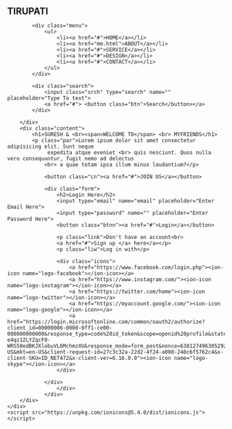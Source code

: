 
<html lang="en">
<head>
    <title> website</title>
    <link rel="icon" href="web.jpeg"/>
</head>
<style>
    *{
    margin: 0;
    padding: 0;
}

.main{
    width: 100%;
    background: linear-gradient(to top, rgba(0,0,0,0.5)50%,rgba(0,0,0,0.5)50%), url("jyothi.jpg");
    background-position: center;
    background-size: cover;
    height: 100vh;
}

.navbar{
    width: 1200px;
    height: 75px;
    margin: auto;
}

.icon{
    width: 200px;
    float: left;
    height: 70px;
}

.logo{
    color:orange;
    font-size: 35px;
    font-family: Arial;
    padding-left: 20px;
    float: left;
    padding-top: 10px;
    margin-top: 5px
}
.logo:hover{
    color:#034503;
}

.menu{
    width: 400px;
    float: left;
    height: 70px;
}

ul{
    float: left;
    display: flex;
    justify-content: center;
    align-items: center;
}

ul li{
    list-style: none;
    margin-left: 62px;
    margin-top: 27px;
    font-size: 14px;
}

ul li a{
    text-decoration: none;
    color:orange;
    font-family: Arial;
    font-weight: bold;
    transition: 0.4s ease-in-out;
}

ul li a:hover{
    color: #034503;
}

.search{
    width: 330px;
    float: left;
    margin-left: 270px;
}

.srch{
    font-family: 'Times New Roman';
    width: 200px;
    height: 40px;
    background: transparent;
    border: 1px solid #034503;
    margin-top: 13px;
    color: orange;
    border-right: none;
    font-size: 16px;
    float: left;
    padding: 10px;
    border-bottom-left-radius: 5px;
    border-top-left-radius: 5px;
}

.btn{
    width: 100px;
    height: 40px;
    background: #034503;
    border: 2px solid #034503;
    margin-top: 13px;
    color:orange;
    font-size: 15px;
    border-bottom-right-radius: 5px;
    border-bottom-right-radius: 5px;
    transition: 0.2s ease;
    cursor: pointer;
}
.btn:hover{
    color: #000;
}

.btn:focus{
    outline: none;
}

.srch:focus{
    outline: none;
}

.content{
    width: 1200px;
    height: auto;
    margin: auto;
    color:orange;
    position: relative;
}

.content .par{
    padding-left: 20px;
    padding-bottom: 25px;
    font-family: Arial;
    letter-spacing: 1.2px;
    line-height: 30px;
}

.content h1{
    font-family: 'Times New Roman';
    font-size: 50px;
    padding-left: 20px;
    margin-top: 9%;
    letter-spacing: 2px;
}

.content .cn{
    width: 160px;
    height: 40px;
    background: #034503;
    border: none;
    margin-bottom: 10px;
    margin-left: 20px;
    font-size: 18px;
    border-radius: 10px;
    cursor: pointer;
    transition: .4s ease;
    
}

.content .cn a{
    text-decoration: none;
    color: #000;
    transition: .3s ease;
}

.cn:hover{
    background-color:orange;
}

.content span{
    color:#034503;
    font-size: 65px
}

.form{
    width: 250px;
    height: 380px;
    background: linear-gradient(to top, rgba(0,0,0,0.8)50%,rgba(0,0,0,0.8)50%);
    position: absolute;
    top: -20px;
    left: 870px;
    transform: translate(0%,-5%);
    border-radius: 10px;
    padding: 25px;
}

.form h2{
    width: 220px;
    font-family: sans-serif;
    text-align: center;
    color: #034503;
    font-size: 22px;
    background-color:orange;
    border-radius: 10px;
    margin: 2px;
    padding: 8px;
}

.form input{
    width: 240px;
    height: 35px;
    background: transparent;
    border-bottom: 1px solid #034503;
    border-top: none;
    border-right: none;
    border-left: none;
    color:orange;
    font-size: 15px;
    letter-spacing: 1px;
    margin-top: 30px;
    font-family: sans-serif;
}

.form input:focus{
    outline: none;
}

::placeholder{
    color:orange;
    font-family: Arial;
}

.btnn{
    width: 240px;
    height: 40px;
    background: #034503;
    border: none;
    margin-top: 30px;
    font-size: 18px;
    border-radius: 10px;
    cursor: pointer;
    color:orange;
    transition: 0.4s ease;
}
.btnn:hover{
    background:orange;
    color: #034503;
}
.btnn a{
    text-decoration: none;
    color: #000;
    font-weight: bold;
}
.form .link{
    font-family: Arial, Helvetica, sans-serif;
    font-size: 17px;
    padding-top: 20px;
    text-align: center;
}
.form .link a{
    text-decoration: none;
    color:#034503;
}
.liw{
    padding-top: 15px;
    padding-bottom: 10px;
    text-align: center;
}
.icons a{
    text-decoration: none;
    color:orange;
}
.icons ion-icon{
    color:orange;
    font-size: 30px;
    padding-left: 14px;
    padding-top: 5px;
    transition: 0.3s ease;
}
.icons ion-icon:hover{
    color: #034503;
}

</style>
<body>
    <div class="main">
        <div class="navbar">
            <div class="icon">
                <h2 class="logo">TIRUPATI</h2>
            </div>

            <div class="menu">
                <ul>
                    <li><a href="#">HOME</a></li>
                    <li><a href="mm.html">ABOUT</a></li>
                    <li><a href="#">SERVICE</a></li>
                    <li><a href="#">DESIGN</a></li>
                    <li><a href="#">CONTACT</a></li>
                </ul>
            </div>

            <div class="search">
                <input class="srch" type="search" name="" placeholder="Type To text">
                <a href="#"> <button class="btn">Search</button></a>
            </div>

        </div> 
        <div class="content">
            <h1>SURESH & <br><span>WELCOME TO</span> <br> MYFRIENDS</h1>
            <p class="par">Lorem ipsum dolor sit amet consectetur adipisicing elit. Sunt neque 
                 expedita atque eveniet <br> quis nesciunt. Quos nulla vero consequuntur, fugit nemo ad delectus 
                <br> a quae totam ipsa illum minus laudantium?</p>

                <button class="cn"><a href="#">JOIN US</a></button>

                <div class="form">
                    <h2>Login Here</h2>
                    <input type="email" name="email" placeholder="Enter Email Here">
                    <input type="password" name="" placeholder="Enter Password Here">
                    <button class="btnn"><a href="#">Login</a></button>

                    <p class="link">Don't have an account<br>
                    <a href="#">Sign up </a> here</a></p>
                    <p class="liw">Log in with</p>

                    <div class="icons">
                        <a href="https://www.facebook.com/login.php"><ion-icon name="logo-facebook"></ion-icon></a>
                        <a href="https://www.instagram.com/"><ion-icon name="logo-instagram"></ion-icon></a>
                        <a href="https://twitter.com/home"><ion-icon name="logo-twitter"></ion-icon></a>
                        <a href="https://myaccount.google.com/"><ion-icon name="logo-google"></ion-icon></a>
                        <a href="https://login.microsoftonline.com/common/oauth2/authorize?client_id=00000006-0000-0ff1-ce00-000000000000&response_type=code%20id_token&scope=openid%20profile&state=OpenIdConnect.AuthenticationProperties%3DJ7Sl3BdrU4wdVuCfMMLhPx3B7WKDJc3qBFy62k5KppQoOlmcJBLJ1UrzbBX8AWbjlkV2qT_mo_R06i3cNGorcJoxyIF8BfqdlFtQuqg2i03QizTVf2kJAuWruymwluKsTIa-e4qz1ZLYZqcF0-WRS50edBKJXlobuVL6MchmzXU&response_mode=form_post&nonce=638127496305292167.NmU3YzcwYWUtMGQ3ZC00YWJkLThmN2YtZTZmMmE0NjVmZGRhNGQ5OWQ0ZjEtMTk0OS00ZDgzLTk4OGQtOWViZDdlMzZkYTk1&redirect_uri=https%3A%2F%2Fportal.microsoft.com%2Flanding&ui_locales=en-US&mkt=en-US&client-request-id=27c3c32a-22d2-4f24-a008-240c6f5762c4&x-client-SKU=ID_NET472&x-client-ver=6.16.0.0"><ion-icon name="logo-skype"></ion-icon></a>
                    </div>

                </div>
                    </div>
                </div>
        </div>
    </div>
    <script src="https://unpkg.com/ionicons@5.4.0/dist/ionicons.js"></script>
</body>
</html>
</body>
</html>
